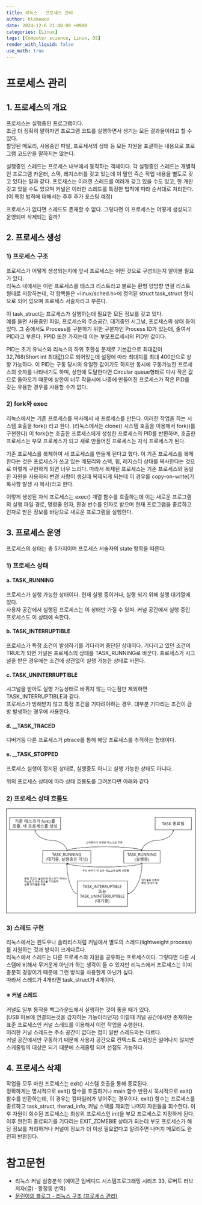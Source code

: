 ```yaml
---
title: 리눅스 - 프로세스 관리
author: blakewoo
date: 2024-12-6 21:40:00 +0900
categories: [Linux]
tags: [Computer science, Linux, OS] 
render_with_liquid: false
use_math: true
---
```


# 프로세스 관리
## 1. 프로세스의 개요
프로세스는 실행중인 프로그램이다.   
조금 더 정확히 말하자면 프로그램 코드를 실행하면서 생기는 모든 결과물이라고 할 수 있다.   
할당된 메모리, 사용중인 파일, 프로세서의 상태 등 모든 자원을 포괄하는 내용으로 프로그램 코드만을 말하지는 않는다.

실행중인 스레드는 프로세스 내부에서 동작하는 객체이다. 
각 실행중인 스레드는 개별적인 프로그램 카운터, 스택, 레지스터를 갖고 있는데 이 말인 즉슨
작업 내용을 별도로 갖고 있다는 말과 같다. 
프로세스는 이러한 스레드를 여러개 갖고 있을 수도 있고, 한 개만 갖고 있을 수도 있으며
커널은 이러한 스레드를 특정한 법칙에 따라 순서대로 처리한다.(이 특정 법칙에 대해서는 추후 추가 포스팅 예정)

프로세스가 없다면 스레드도 존재할 수 없다. 그렇다면 이 프로세스는 어떻게 생성되고 운영되며 삭제되는 걸까?

## 2. 프로세스 생성
### 1) 프로세스 구조
프로세스가 어떻게 생성되는지에 앞서 프로세스는 어떤 것으로 구성되는지 알아볼 필요가 있다.   
리눅스 내에서는 이런 프로세스를 태스크 리스트라고 불르는 환형 양방향 연결 리스트 형태로 저장하는데, 각 항목들은
<linux/sched.h>에 정의된 struct task_struct 형식으로 되어 있으며 프로세스 서술자라고 부른다.

이 task_struct는 프로세스가 실행하는데 필요한 모든 정보를 갖고 있다.   
예를 들면 사용중인 파일, 프로세스의 주소공간, 대기중인 시그널, 프로세스의 상태 등이 있다.
그 중에서도 Process를 구분하기 위한 구분자인 Process ID가 있는데, 줄여서 PID라고 부른다.
PPID 또한 가지는데 이는 부모프로세서의 PID인 값이다.

PID는 초기 유닉스와 리눅스의 하위 호환성 문제로 기본값으로 최대값이 32,768(Short int 최대값)으로 되어있는데 설정에 따라
최대치를 최대 400만으로 상향 가능하다.
이 PID는 구동 당시의 유일한 값이기도 하지만 동시에 구동가능한 프로세스의 숫자를 나타내기도 하며, 상한에 도달한다면 Circular queue형태로
다시 작은 값으로 돌아오기 때문에 상한이 너무 작을시에 나중에 만들어진 프로세스가 작은 PID를 갖는 유용한 경우를 사용할 수가 없다.


### 2) fork와 exec
리눅스에서는 기존 프로세스를 복사해서 새 프로세스를 만든다.
이러한 작업을 하는 시스템 호출을 fork() 라고 한다. (리눅스에서는 clone() 시스템 호출을 이용해서 fork()를 구현한다)
이 fork()는 호출한 프로세스에게 생성한 프로세스의 PID를 반환하며,
호출한 프로세스는 부모 프로세스가 되고 새로 만들어진 프로세스는 자식 프로세스가 된다.

기존 프로세스를 복제하여 새 프로세스를 만들게 된다고 했다. 이 기존 프로세스를 복제한다는 것은 프로세스가 쓰고 있는 메모리와
스택, 힙, 레지스터 상태를 복사한다는 것으로 이렇게 구현하게 되면 너무 느리다. 따라서 복제된 프로세스는 기존 프로세스와
동일한 자원을 사용하되 변경 사항이 생길때 복제되게 되는데 이 경우를 copy-on-write(기록사항 발생 시 복사)라고 한다.

이렇게 생성된 자식 프로세스는 exec() 계열 함수를 호출하는데
이는 새로운 프로그램의 실행 파일 경로, 명령줄 인자, 환경 변수를 인자로 받으며 현재 프로그램을 종료하고
인자로 받은 정보를 바탕으로 새로운 프로그램을 실행한다. 


## 3. 프로세스 운영
프로세스의 상태는 총 5가지이며 프로세스 서술자의 state 항목을 따른다.

### 1) 프로세스 상태

#### a. TASK_RUNNING
프로세스가 실행 가능한 상태이다. 현재 실행 중이거나, 실행 되기 위해 실행 대기열에 있다.   
사용자 공간에서 실행된 프로세스는 이 상태만 가질 수 있따. 커널 공간에서 실행 중인 프로세스도 이 상태에 속한다.

#### b. TASK_INTERRUPTIBLE
프로세스가 특정 조건이 발생하기를 기다리며 중단된 상태이다. 기다리고 있던 조건이 TRUE가 되면 커널은 프로세스의 상태를 TASK_RUNNING로 바꾼다.
프로세스가 시그널을 받은 경우에는 조건에 상관없이 실행 가능한 상태로 바뀐다.

#### c. TASK_UNINTERRUPTIBLE
시그널을 받아도 실행 가능상태로 바뀌지 않는 다는점만 제외하면 TASK_INTERRUPTIBLE과 같다.   
프로세스가 방해받지 않고 특정 조건을 기다려야하는 경우, 대부분 기다리는 조건이 금방 발생하는 경우에 사용한다.

#### d. __TASK_TRACED
디버거등 다른 프로세스가 ptrace를 통해 해당 프로세스를 추적하는 형태이다.

#### e. __TASK_STOPPED
프로세스 실행이 정지된 상태로, 실행중도 아니고 실행 가능한 상태도 아니다.

위의 프로세스 상태에 따라 상태 흐름도를 그려본다면 아래와 같다
### 2) 프로세스 상태 흐름도

![img.png](/assets/blog/cs/compiler/process_control/img.png)

### 3) 스레드 구현
리눅스에서는 윈도우나 솔라리스처럼 커널에서 별도의 스레드(lightweight process)를 지원하는 것과 방식이 크게다르다.    
리눅스에서 스레드는 다른 프로세스와 자원을 공유하는 프로세스이다. 그렇다면 다른 시스템에 비해서 무거운게 아닌가 하는 생각이
들 수 있지만 리눅스에서 프로세스는 이미 충분히 경량이기 때문에 그런 방식을 차용한게 아닌가 싶다.   
따라서 스레드가 4개라면 task_struct가 4개이다.

#### ※ 커널 스레드
커널도 일부 동작을 백그라운드에서 실행하는 것이 좋을 때가 있다.   
(USB 허브에 연결되는것을 감지하는 기능이라던지)
이럴때 커널 공간에서만 존재하는 표준 프로세스인 커널 스레드를 이용해서 이런 작업을 수행한다.   
이러한 커널 스레드는 주소 공간이 없다는 점이 일반 스레드와는 다르다.   
커널 공간에서만 구동하기 때문에 사용자 공간으로 컨텍스트 스위칭은 일어나지 않지만 스케줄링의 대상은
되기 때문에 스케줄링 되며 선점도 가능하다.


## 4. 프로세스 삭제
작업을 모두 마친 프로세스는 exit() 시스템 호출을 통해 종료된다.   
정확하게는 명시적으로 exit() 함수를 호출하거나 main 함수 반환시 묵시적으로 exit() 함수를
반환하는데, 이 경우는 컴파일러가 넣어주는 경우이다.
exit() 함수는 프로세스를 종료하고 task_struct, therad_info, 커널 스택를 제외한
나머지 자원들을 회수한다. 이후 자원이 회수된 프로세스는 최상위 프로세스인 init을
부모 프로세스로 지정하게 된다. 이후 완전히 종료되기를 기다리는 EXIT_ZOMEBIE 상태가 되는데
부모 프로세스가 해당 정보를 처리하거나 커널이 정보가 더 이상 필요없다고 알려주면 나머지 메모리도 완전히 반환된다.


# 참고문헌
- 리눅스 커널 심층분석 (에이콘 임베디드 시스템프로그래밍 시리즈 33,  로버트 러브 저자(글) · 황정동 번역)
- [문린이의 블로그 - 리눅스 구조 (프로세스 관리)](https://velog.io/@jjmoon4682/%EB%A6%AC%EB%88%85%EC%8A%A4-%EA%B5%AC%EC%A1%B0-%ED%94%84%EB%A1%9C%EC%84%B8%EC%8A%A4)
